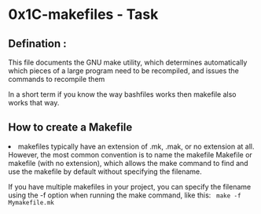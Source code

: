 # 0x1C-makefiles - Task
<h2>
Defination :
</h2>
<p>This file documents the GNU make utility, which determines automatically which pieces of a large program need to be recompiled, and issues the commands to recompile them</p>
<p>In a short term if you know the way bashfiles works then makefile also works that way.</p>
<h2>
How to create a Makefile
</h2>
<li>makefiles typically have an extension of .mk, .mak, or no extension at all. However, the most common convention is to name the makefile Makefile or makefile (with no extension), which allows the make command to find and use the makefile by default without specifying the filename.

If you have multiple makefiles in your project, you can specify the filename using the -f option when running the make command, like this:
<code>
make -f Mymakefile.mk
</code>
</li>
